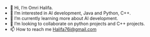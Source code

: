 - 👋 Hi, I’m Omri Halifa.
- 👀 I’m interested in AI development, Java and Python, C++.
- 🌱 I’m currently learning more about AI development.
- 💞️ I’m looking to collaborate on python projects and C++ projects.
- 📫 How to reach me Halifa76i@gmail.com

